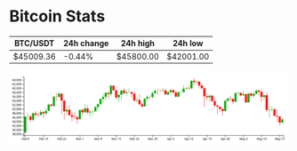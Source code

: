 # Bitcoin Stats

BTC/USDT|24h change|24h high|24h low|
|---|---|---|---|
|$45009.36|-0.44%|$45800.00|$42001.00|

<img src="./chart.svg">
